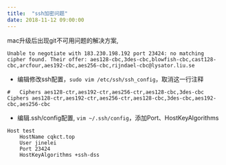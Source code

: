```yaml
---
title:  "ssh加密问题"
date: 2018-11-12 09:00:00
---
```


mac升级后出现git不可用问题的解决方案,
```
Unable to negotiate with 183.230.198.192 port 23424: no matching cipher found. Their offer: aes128-cbc,3des-cbc,blowfish-cbc,cast128-cbc,arcfour,aes192-cbc,aes256-cbc,rijndael-cbc@lysator.liu.se
```

- 编辑修改ssh配置，```sudo vim /etc/ssh/ssh_config```，取消这一行注释
```
#   Ciphers aes128-ctr,aes192-ctr,aes256-ctr,aes128-cbc,3des-cbc
Ciphers aes128-ctr,aes192-ctr,aes256-ctr,aes128-cbc,3des-cbc,aes192-cbc,aes256-cbc
```

- 编辑.ssh/config配置, ```vim ~/.ssh/config```，添加Port、HostKeyAlgorithms
```
Host test
    HostName cqkct.top
    User jinelei
    Port 23424
    HostKeyAlgorithms +ssh-dss
```

